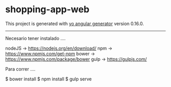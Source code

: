# shopping-app-web

This project is generated with [yo angular generator](https://github.com/yeoman/generator-angular)
version 0.16.0.

______________________________________________________________________

Necesario tener instalado ....

nodeJS -> https://nodejs.org/en/download/
npm -> https://www.npmjs.com/get-npm
bower -> https://www.npmjs.com/package/bower
gulp -> https://gulpjs.com/


Para correr ....

$ bower install
$ npm install
$ gulp serve

